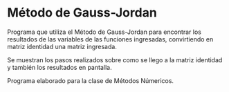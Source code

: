 # Método de Gauss-Jordan

Programa que utiliza el Método de Gauss-Jordan para encontrar los resultados de las variables de las funciones ingresadas, convirtiendo 
en matriz identidad una matriz ingresada.

Se muestran los pasos realizados sobre como se llego a la matriz identidad y también los resultados en pantalla.

Programa elaborado para la clase de Métodos Númericos.
